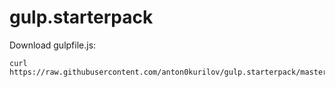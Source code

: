 # gulp.starterpack

Download gulpfile.js: 
```
curl https://raw.githubusercontent.com/anton0kurilov/gulp.starterpack/master/gulpfile.js
```